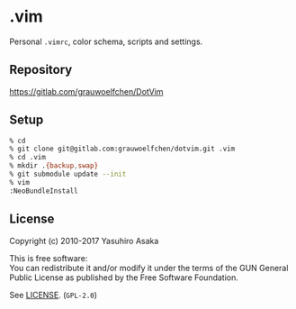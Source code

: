 # .vim

Personal `.vimrc`, color schema, scripts and settings.


## Repository

https://gitlab.com/grauwoelfchen/DotVim


## Setup

```zsh
% cd
% git clone git@gitlab.com:grauwoelfchen/dotvim.git .vim
% cd .vim
% mkdir .{backup,swap}
% git submodule update --init
% vim
:NeoBundleInstall
```


## License

Copyright (c) 2010-2017 Yasuhiro Asaka

This is free software:  
You can redistribute it and/or modify it under the terms of
the GUN General Public License as published by the
Free Software Foundation.

See [LICENSE](LICENSE). (`GPL-2.0`)
